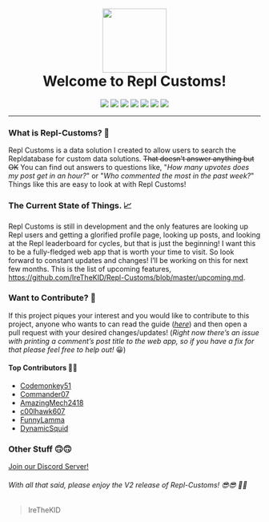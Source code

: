 <div align="center">
<h1><img src="https://repl-customs--irethekid.repl.co/static/images/repl_pixel.png" width="128" height="128"><br>Welcome to Repl Customs!</h1>
</div>

<div align="center">
<img src="https://img.shields.io/website-up-down-green-red/http/shields.io.svg"> <img src="https://img.shields.io/badge/Maintained-yes-green.svg"> <img src="https://img.shields.io/github/issues-pr/ReplCustoms/repl-customs.svg"> <img src="https://img.shields.io/github/issues/ReplCustoms/repl-customs.svg"> <img src="https://img.shields.io/github/contributors/ReplCustoms/repl-customs.svg"> <img src="https://img.shields.io/github/v/release/ReplCustoms/repl-customs.svg"> <img src="https://img.shields.io/badge/License-MIT-blue.svg"> 

</div>

---

### What is Repl-Customs? 🤔

Repl Customs is a data solution I created to allow users to search the Repldatabase for custom data solutions. ~~That doesn't answer anything but OK~~ You can find out answers to questions like, "*How many upvotes does my post get in an hour?*" or "*Who commented the most in the past week?*" Things like this are easy to look at with Repl Customs!

### The Current State of Things. 📈
Repl Customs is still in development and the only features are looking up Repl users and getting a glorified profile page, looking up posts, and looking at the Repl leaderboard for cycles, but that is just the beginning! I want this to be a fully-fledged web app that is worth your time to visit. So look forward to constant updates and changes! I’ll be working on this for next few months. This is the list of upcoming features, https://github.com/IreTheKID/Repl-Customs/blob/master/upcoming.md. 

### Want to Contribute? 📝
If this project piques your interest and you would like to contribute to this project, anyone who wants to can read the guide (*[here](https://github.com/IreTheKID/Repl-Customs/blob/master/CONTRIBUTING.md)*) and then open a pull request with your desired changes/updates! (*Right now there’s an issue with printing a comment’s post title to the web app, so if you have a fix for that please feel free to help out!* 😀)

#### Top Contributors 👏👏
+ [Codemonkey51](https://github.com/Codemonkey51)
+ [Commander07](https://github.com/commander07)
+ [AmazingMech2418](https://github.com/amazinigmech2418)
+ [c00lhawk607](https://github.com/c00lhawk607)
+ [FunnyLamma](https://github.com/FunnyLamma)
+ [DynamicSquid](https://github.com/DynamicSquid)

### Other Stuff 🙃🙃
[Join our Discord Server!](https://discord.gg/DTf3z98)

###### With all that said, please enjoy the V2 release of Repl-Customs! 😎😎 🎉🎉

> IreTheKID
